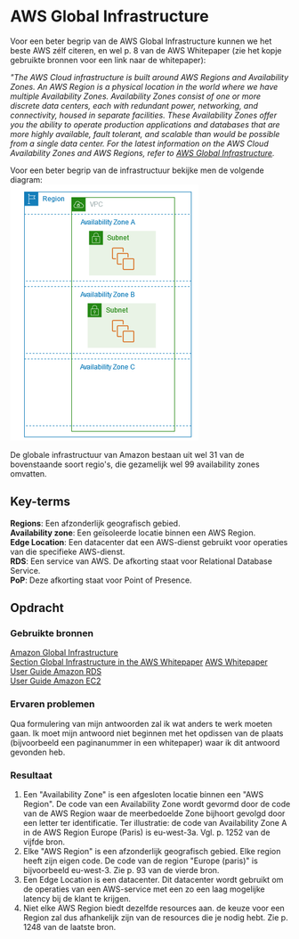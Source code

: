 # AWS Global Infrastructure
Voor een beter begrip van de AWS Global Infrastructure kunnen we het beste AWS zélf citeren, en wel p. 8 van de AWS Whitepaper (zie het kopje gebruikte bronnen voor een link naar de whitepaper):

*"The AWS Cloud infrastructure is built around AWS Regions and Availability Zones. An AWS Region is a physical location in the world where we have multiple Availability Zones. Availability Zones consist of one or more discrete data centers, each with redundant power, networking, and connectivity, housed in separate facilities. These Availability Zones offer you the ability to operate production applications and databases that are more highly available, fault tolerant, and scalable than would be possible from a single data center. For the latest information on the AWS Cloud Availability Zones and AWS Regions, refer to [AWS Global Infrastructure](https://aws.amazon.com/about-aws/global-infrastructure/).*

Voor een beter begrip van de infrastructuur bekijke men de volgende diagram:  
![diagram-infrastructuur](./Capture_GLobal_Infrastructure_diagram.PNG) 

De globale infrastructuur van Amazon bestaan uit wel 31 van de bovenstaande soort regio's, die gezamelijk wel 99 availability zones omvatten. 

## Key-terms
**Regions**: Een afzonderlijk geografisch gebied.  
**Availability zone**: Een geïsoleerde locatie binnen een AWS Region.   
**Edge Location**: Een datacenter dat een AWS-dienst gebruikt voor operaties van die specifieke AWS-dienst.  
**RDS**: Een service van AWS. De afkorting staat voor Relational Database Service.  
**PoP**: Deze afkorting staat voor Point of Presence.


## Opdracht
### Gebruikte bronnen  
[Amazon Global Infrastructure](https://aws.amazon.com/about-aws/global-infrastructure/)  
[Section Global Infrastructure in the AWS Whitepaper](https://docs.aws.amazon.com/whitepapers/latest/aws-overview/global-infrastructure.html) 
[AWS Whitepaper](./aws-overview-whitepaper.pdf)  
[User Guide Amazon RDS](https://docs.aws.amazon.com/pdfs/AmazonRDS/latest/UserGuide/rds-ug.pdf#Concepts.RegionsAndAvailabilityZones)  
[User Guide Amazon EC2](https://docs.aws.amazon.com/pdfs/AWSEC2/latest/UserGuide/ec2-ug.pdf#using-regions-availability-zones)

### Ervaren problemen
Qua formulering van mijn antwoorden zal ik wat anders te werk moeten gaan. Ik moet mijn antwoord niet beginnen met het opdissen van de plaats (bijvoorbeeld een paginanummer in een whitepaper) waar ik dit antwoord gevonden heb.  

### Resultaat
1. Een "Availability Zone" is een afgesloten locatie binnen een "AWS Region". De code van een Availability Zone wordt gevormd door de code van de AWS Region waar de meerbedoelde Zone bijhoort gevolgd door een letter ter identificatie. Ter illustratie: de code van Availability Zone A in de AWS Region Europe (Paris) is eu-west-3a. Vgl. p. 1252 van de vijfde bron.  
2. Elke "AWS Region" is een afzonderlijk geografisch gebied. Elke region heeft zijn eigen code. De code van de region "Europe (paris)" is bijvoorbeeld eu-west-3. Zie p. 93 van de vierde bron.
3. Een Edge Location is een datacenter. Dit datacenter wordt gebruikt om de operaties van een AWS-service met een zo een laag mogelijke latency bij de klant te krijgen. 
4. Niet elke AWS Region biedt dezelfde resources aan. de keuze voor een Region zal dus afhankelijk zijn van de resources die je nodig hebt. Zie p. 1248 van de laatste bron. 
